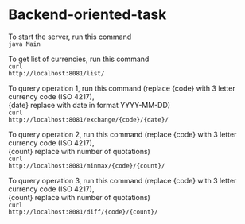 # Backend-oriented-task

To start the server, run this command<br>
<code>java Main</code>

To get list of currencies, run this command<br>
<code>curl http://localhost:8081/list/</code>

To qurery operation 1, run this command (replace {code} with 3 letter currency code (ISO 4217),<br>
{date} replace with date in format YYYY-MM-DD)<br>
<code>curl http://localhost:8081/exchange/{code}/{date}/</code>

To qurery operation 2, run this command (replace {code} with 3 letter currency code (ISO 4217),<br>
{count} replace with number of quotations)<br>
<code>curl http://localhost:8081/minmax/{code}/{count}/</code>

To qurery operation 3, run this command (replace {code} with 3 letter currency code (ISO 4217),<br>
{count} replace with number of quotations)<br>
<code>curl http://localhost:8081/diff/{code}/{count}/</code>
